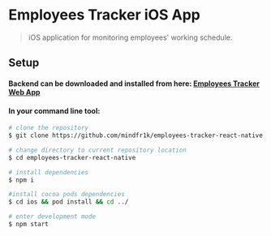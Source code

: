 # Employees Tracker iOS App

> iOS application for monitoring employees' working schedule.

## Setup
#### Backend can be downloaded and installed from here: [Employees Tracker Web App](https://github.com/mindfr1k/employees-tracker-web-app)

#### In your command line tool:

``` bash
# clone the repository
$ git clone https://github.com/mindfr1k/employees-tracker-react-native.git

# change directory to current repository location
$ cd employees-tracker-react-native

# install dependencies
$ npm i

#install cocoa pods dependencies
$ cd ios && pod install && cd ../

# enter development mode
$ npm start
```
